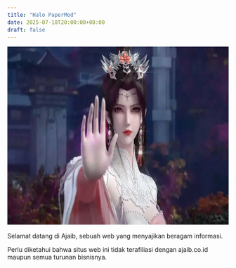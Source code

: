 ```yaml
---
title: "Halo PaperMod"
date: 2025-07-18T20:00:00+08:00
draft: false
---
```


<img alt="Liu Mei" height="405" src="/images/liu-mei.webp" width="720">

Selamat datang di Ajaib, sebuah web yang menyajikan beragam informasi.

Perlu diketahui bahwa situs web ini tidak terafiliasi dengan ajaib.co.id maupun semua turunan bisnisnya.

